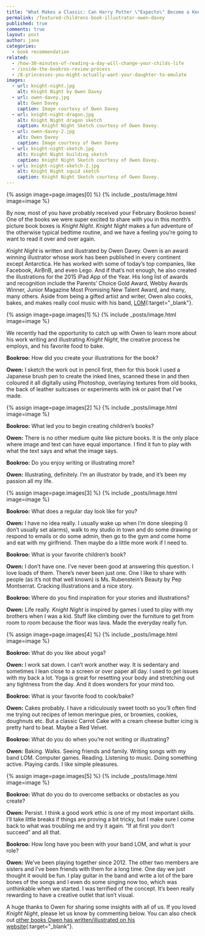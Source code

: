 ```yaml
---
title: "What Makes a Classic: Can Harry Potter \"Expecto\" Become a Keeper?"
permalink: /featured-childrens-book-illustrator-owen-davey
published: true
comments: true
layout: post
author: jane
categories: 
  - book recommendation
related: 
  - /how-30-minutes-of-reading-a-day-will-change-your-childs-life
  - /inside-the-bookroo-review-process
  - /8-princesses-you-might-actually-want-your-daughter-to-emulate
images: 
  - url: knight-night.jpg
    alt: Knight Night by Owen Davey
  - url: owen-davey.jpg
    alt: Owen Davey
    caption: Image courtesy of Owen Davey
  - url: knight-night-dragon.jpg
    alt: Knight Night dragon sketch
    caption: Knight Night Sketch courtesy of Owen Davey.
  - url: owen-davey-2.jpg
    alt: Owen Davey
    caption: Image courtesy of Owen Davey
  - url: knight-night-sketch.jpg
    alt: Knight Night building sketch
    caption: Knight Night Sketch courtesy of Owen Davey.
  - url: knight-night-sketch-2.jpg
    alt: Knight Night squid sketch
    caption: Knight Night Sketch courtesy of Owen Davey.
---
```


{% assign image=page.images[0] %}
{% include _posts/image.html image=image %}

By now, most of you have probably received your February Bookroo boxes! One of the books we were super excited to share with you in this month’s picture book boxes is _Knight Night_. _Knight Night_ makes a fun adventure of the otherwise typical bedtime routine, and we have a feeling you’re going to want to read it over and over again.

_Knight Night_ is written and illustrated by Owen Davey. Owen is an award winning illustrator whose work has been published in every continent except Antarctica. He has worked with some of today’s top companies, like Facebook, AirBnB, and even Lego. And if that’s not enough, he also created the illustrations for the 2015 iPad App of the Year. His long list of awards and recognition include the Parents’ Choice Gold Award, Webby Awards Winner, Junior Magazine Most Promising New Talent Award, and many, many others. Aside from being a gifted artist and writer, Owen also cooks, bakes, and makes really cool music with his band, [LOM](https://soundcloud.com/listentolom/sun-for-winter){:target="_blank"}.

{% assign image=page.images[1] %}
{% include _posts/image.html image=image %}

We recently had the opportunity to catch up with Owen to learn more about his work writing and illustrating _Knight Night_, the creative process he employs, and his favorite food to bake.

**Bookroo:** How did you create your illustrations for the book?

**Owen:** I sketch the work out in pencil first, then for this book I used a Japanese brush pen to create the inked lines, scanned these in and then coloured it all digitally using Photoshop, overlaying textures from old books, the back of leather suitcases or experiments with ink or paint that I’ve made.

{% assign image=page.images[2] %}
{% include _posts/image.html image=image %}

**Bookroo:** What led you to begin creating children’s books?

**Owen:** There is no other medium quite like picture books. It is the only place where image and text can have equal importance. I find it fun to play with what the text says and what the image says.

**Bookroo:** Do you enjoy writing or illustrating more?

**Owen:** Illustrating, definitely. I’m an illustrator by trade, and it’s been my passion all my life.

{% assign image=page.images[3] %}
{% include _posts/image.html image=image %}

**Bookroo:** What does a regular day look like for you?

**Owen:** I have no idea really. I usually wake up when I’m done sleeping (I don’t usually set alarms), walk to my studio in town and do some drawing or respond to emails or do some admin, then go to the gym and come home and eat with my girlfriend. Then maybe do a little more work if I need to.

**Bookroo:** What is your favorite children’s book?

**Owen:** I don’t have one. I’ve never been good at answering this question. I love loads of them. There’s never been just one. One I like to share with people (as it’s not that well known) is Ms. Rubenstein’s Beauty by Pep Montserrat. Cracking illustrations and a nice story.

**Bookroo:** Where do you find inspiration for your stories and illustrations?

**Owen:** Life really. _Knight Night_ is inspired by games I used to play with my brothers when I was a kid. Stuff like climbing over the furniture to get from room to room because the floor was lava. Made the everyday really fun.

{% assign image=page.images[4] %}
{% include _posts/image.html image=image %}

**Bookroo:** What do you like about yoga?

**Owen:** I work sat down. I can’t work another way. It is sedentary and sometimes I lean close to a screen or over paper all day. I used to get issues with my back a lot. Yoga is great for resetting your body and stretching out any tightness from the day. And it does wonders for your mind too.

**Bookroo:** What is your favorite food to cook/bake?

**Owen:** Cakes probably. I have a ridiculously sweet tooth so you’ll often find me trying out recipes of lemon meringue pies, or brownies, cookies, doughnuts etc. But a classic Carrot Cake with a cream cheese butter icing is pretty hard to beat. Maybe a Red Velvet.

**Bookroo:** What do you do when you’re not writing or illustrating?

**Owen:** Baking. Walks. Seeing friends and family. Writing songs with my band LOM. Computer games. Reading. Listening to music. Doing something active. Playing cards. I like simple pleasures.

{% assign image=page.images[5] %}
{% include _posts/image.html image=image %}

**Bookroo:** What do you do to overcome setbacks or obstacles as you create?

**Owen:** Persist. I think a good work ethic is one of my most important skills. I’ll take little breaks if things are proving a bit tricky, but I make sure I come back to what was troubling me and try it again. “If at first you don’t succeed” and all that.

**Bookroo:** How long have you been with your band LOM, and what is your role?

**Owen:** We’ve been playing together since 2012. The other two members are sisters and I’ve been friends with them for a long time. One day we just thought it would be fun. I play guitar in the band and write a lot of the bare bones of the songs and I even do some singing now too, which was unthinkable when we started. I was terrified of the concept. It’s been really rewarding to have a creative outlet that isn’t visual.

A huge thanks to Owen for sharing some insights with all of us. If you loved _Knight Night_, please let us know by commenting below. You can also check out [other books Owen has written/illustrated on his website](http://owendavey.com/Bio){:target="_blank"}.